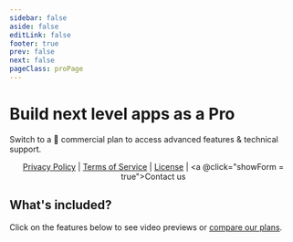 ```yaml
---
sidebar: false
aside: false
editLink: false
footer: true
prev: false
next: false
pageClass: proPage
---
```


<style lang="scss" src="./pro.styles.scss"></style>


<script lang="ts" setup>
import { ref } from 'vue'
import Plan from './Plan.vue'
import ContactForm from './ContactForm.vue'

import type { DefaultTheme } from 'vitepress/theme'
import VPTeamMembers from 'vitepress/dist/client/theme-default/components/VPTeamMembers.vue'
import { features, proWhy } from './features'
import { featuresPro } from './features.pro'
import FeaturesGrid from './FeaturesGrid.vue'

import { ElSwitch, ElTooltip } from 'element-plus'
import 'element-plus/es/components/switch/style/css'
import 'element-plus/es/components/tooltip/style/css'
import 'element-plus/theme-chalk/dark/css-vars.css'

let showForm = ref(false) // isVisible

const isAnnual = ref(true)
const onSwitchChange = (value: boolean) => {
    console.log('License type changed:', value ? 'Annual' : 'Perpetual')
}
</script>

<div class="description">

# Build next level apps as a Pro

Switch to a 💎 commercial plan to access advanced features & technical support.

  <!-- Toggle Switch for Perpetual / Annual -->
<!-- <el-tooltip
          :content="!isAnnual ? 'One-time purchase to use the current released versions forever. 12 months of updates included.' : 'Upon expiration, your permission to use the Software in development ends. The license is perpetual in production.'"
          placement="top"
      >
  <el-switch
    v-model="isAnnual"
    active-text="Annual"
    inactive-text="Perpetual"
    style="--el-switch-on-color: var(--vp-input-switch-bg-color); --el-switch-off-color: var(--vp-input-switch-bg-color); --el-color-primary: var(--vp-c-brand-1)"
    @change="onSwitchChange"
  />
</el-tooltip> -->
</div>

<div class="vp-card plans">
    <div class="plans-container">
      <Plan
        title="Pro Light"
        class="pro highlight"
        description="Best for start-ups and businesses who build commercial products with RevoGrid."
        buttonText="Buy now"
        :price="isAnnual ? 12.5 : 300"
        :pricePeriod="isAnnual ? 'month' : 'year'"
        :features="[
        `Access to all <a href='#What-s-included-'>Pro Examples</a>.`,
        `Plugins and Documentation.`,
        ]"
        href="https://buy.stripe.com/dR6cPS98V8Xn90IaEI"
      />
      <Plan
        title="Pro Advanced"
        class="pro"
        buttonTheme="alt"
        description="Best for companies and individuals that want a direct wire to the RevoGrid team experience."
        buttonText="Buy Now"
        :price="isAnnual ? 30 : 700"
        :pricePeriod="isAnnual ? 'month' : 'year'"
        :features="[
          `<a href='/pro/ai' class='VPBadge danger'>AI Agent</a> for plugin code generation`,
          `Access to all <a href='#What-s-included-'>Pro Examples</a>, Plugins and Documentation.`,
          `Up to 1 hour of individual support via email per month.`,
          `Prioritized Feature Requests, Github Issues and Pull Requests.`,
          `Introduction call with one of the creators.`,
        ]"
        href="https://buy.stripe.com/aEUcPS0Cpb5v3Go149"
        />
    </div>
</div>

<div style="text-align: center;">

[Privacy Policy](./policies/privacy) | [Terms of Service](./policies/terms) | [License](./policies/license) | <a @click="showForm = true">Contact us</a>

</div>
<ContactForm :isVisible="showForm" @close="showForm = false"/>



<div class="description">

## What's included?

Click on the features below to see video previews or [compare our plans](./version-compare).

</div>
<br/>

<FeaturesGrid :features="featuresPro" />

<br />
<br />
<br />

<!--@include: ./frequent-questions.md -->
